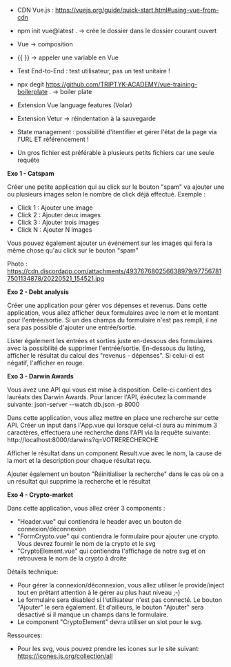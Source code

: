 - CDN Vue.js : https://vuejs.org/guide/quick-start.html#using-vue-from-cdn
- npm init vue@latest . -> crée le dossier dans le dossier courant ouvert

- Vue -> composition
- {{  }} -> appeler une variable en Vue
- Test End-to-End : test utilisateur, pas un test unitaire !

- npx degit https://github.com/TRIPTYK-ACADEMY/vue-training-boilerplate . -> boiler plate

- Extension Vue language features (Volar)
- Extension Vetur -> réindentation à la sauvegarde

- State management : possibilité d'itentifier et gérer l'état de la page via l'URL ET référencement !
- Un gros fichier est préférable à plusieurs petits fichiers car une seule requête


**Exo 1 - Catspam**

Créer une petite application qui au click sur le bouton "spam" va ajouter une ou plusieurs images selon le nombre de click déjà effectué.
Exemple :
- Click 1 : Ajouter une image
- Click 2 : Ajouter deux images
- Click 3 : Ajouter trois images
- Click N : Ajouter N images

Vous pouvez également ajouter un événement sur les images qui fera la même chose qu'au click sur le bouton "spam"

Photo : https://cdn.discordapp.com/attachments/493767680256638979/977567817501134878/20220521_154521.jpg

**Exo 2 - Debt analysis**

Créer une application pour gérer vos dépenses et revenus.
Dans cette application, vous allez afficher deux formulaires avec le nom et le montant pour l'entrée/sortie. Si un des champs du formulaire n'est pas rempli, il ne sera pas possible d'ajouter une entrée/sortie.

Lister également les entrées et sorties juste en-dessous des formulaires avec la possibilité de supprimer l'entrée/sortie.
En-dessous du listing, afficher le résultat du calcul des "revenus - dépenses". Si celui-ci est négatif, l'afficher en rouge.

**Exo 3 - Darwin Awards**

Vous avez une API qui vous est mise à disposition. Celle-ci contient des lauréats des Darwin Awards.
Pour lancer l'API, éxécutez la commande suivante: json-server --watch db.json -p 8000

Dans cette application, vous allez mettre en place une recherche sur cette API. Créer un input dans l'App.vue qui lorsque celui-ci aura au minimum 3 caractères, effectuera une recherche dans l'API via la requête suivante: http://localhost:8000/darwins?q=VOTRERECHERCHE

Afficher le résultat dans un component Result.vue avec le nom, la cause de la mort et la description pour chaque résultat reçu.

Ajouter également un bouton "Réinitialiser la recherche" dans le cas où on a un résultat qui supprime la recherche et le résultat

**Exo 4 - Crypto-market**

Dans cette application, vous allez créer 3 components :
- "Header.vue" qui contiendra le header avec un bouton de connexion/déconnexion
- "FormCrypto.vue" qui contiendra le formulaire pour ajouter une crypto. Vous devrez fournir le nom de la crypto et le svg
- "CryptoElement.vue" qui contiendra l'affichage de notre svg et on retrouvera le nom de la crypto à droite

Détails technique:
- Pour gérer la connexion/déconnexion, vous allez utiliser le provide/inject tout en prêtant attention à le gérer au plus haut niveau ;-)
- Le formulaire sera disabled si l'utilisateur n'est pas connecté. Le bouton "Ajouter" le sera également. Et d'ailleurs, le bouton "Ajouter" sera désactivé si il manque un champs dans le formulaire.
- Le component "CryptoElement" devra utiliser un slot pour le svg.

Ressources:
- Pour les svg, vous pouvez prendre les icones sur le site suivant: https://icones.js.org/collection/all